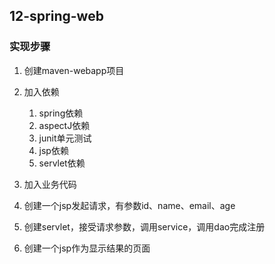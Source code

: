 ## 12-spring-web

### 实现步骤

1. 创建maven-webapp项目
2. 加入依赖
    
    1. spring依赖
    2. aspectJ依赖
    3. junit单元测试
    4. jsp依赖
    5. servlet依赖
    
3. 加入业务代码
4. 创建一个jsp发起请求，有参数id、name、email、age
5. 创建servlet，接受请求参数，调用service，调用dao完成注册
6. 创建一个jsp作为显示结果的页面